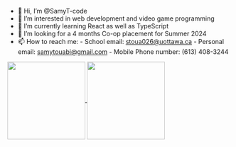 - 👋 Hi, I’m @SamyT-code
- 👀 I’m interested in web development and video game programming
- 🌱 I’m currently learning React as well as TypeScript
- 💞️ I’m looking for a 4 months Co-op placement for Summer 2024
- 📫 How to reach me:
      - School email: stoua026@uottawa.ca
      - Personal email: samytouabi@gmail.com
      - Mobile Phone number: (613) 408-3244


<!---
[![Samy'sGitHub stats](https://github-readme-stats.vercel.app/api?username=SamyT-code&show_icons=true&theme=radical)](https://github.com/anuraghazra/github-readme-stats)
[![Top Langs](https://github-readme-stats.vercel.app/api/top-langs/?username=SamyT-code&layout=compact&theme=radical)](https://github.com/anuraghazra/github-readme-stats)

<a href="https://github.com/anuraghazra/github-readme-stats">
  <img align="center" src="https://github-readme-stats.vercel.app/api?username=SamyT-code&show_icons=true&theme=radical" />
</a>
<a href="https://github.com/anuraghazra/convoychat">
  <img align="center" src="https://github-readme-stats.vercel.app/api/top-langs/?username=SamyT-code&layout=compact&theme=radical" height="195px"/>
</a>
--->
<a href="https://github.com/anuraghazra/github-readme-stats">
    <img height="175" align="center" src="https://github-readme-stats.vercel.app/api?username=SamyT-code&show_icons=true&theme=radical" style="max-width: 100%;">
  </a>
<a href="https://github.com/anuraghazra/github-readme-stats">
  <img height="175" align="center" src="https://github-readme-stats.vercel.app/api/top-langs/?username=SamyT-code&layout=compact&theme=radical" data-canonical-src="https://github-readme-stats.vercel.app/api/top-langs/?username=SamyT-code&amp;layout=compact&amp;show_icons=true&amp;theme=radical&amp;langs_count=6" style="max-width: 100%;">
  </a>

<!---
SamyT-code/SamyT-code is a ✨ special ✨ repository because its `README.md` (this file) appears on your GitHub profile.
You can click the Preview link to take a look at your changes.
--->
